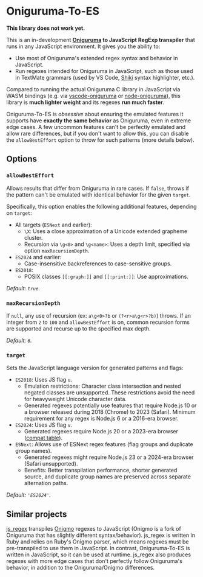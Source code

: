 # Oniguruma-To-ES

**This library does not work yet.**

This is an in-development **[Oniguruma](https://github.com/kkos/oniguruma) to JavaScript RegExp transpiler** that runs in any JavaScript environment. It gives you the ability to:

- Use most of Oniguruma's extended regex syntax and behavior in JavaScript.
- Run regexes intended for Oniguruma in JavaScript, such as those used in TextMate grammars (used by VS Code, [Shiki](https://shiki.matsu.io/) syntax highlighter, etc.).

Compared to running the actual Oniguruma C library in JavaScript via WASM bindings (e.g. via [vscode-oniguruma](https://github.com/microsoft/vscode-oniguruma) or [node-oniguruma](https://github.com/atom/node-oniguruma)), this library is **much lighter weight** and its regexes **run much faster**.

Oniguruma-To-ES is *obsessive* about ensuring the emulated features it supports have **exactly the same behavior** as Oniguruma, even in extreme edge cases. A few uncommon features can't be perfectly emulated and allow rare differences, but if you don't want to allow this, you can disable the `allowBestEffort` option to throw for such patterns (more details below).

## Options

### `allowBestEffort`

Allows results that differ from Oniguruma in rare cases. If `false`, throws if the pattern can't be emulated with identical behavior for the given `target`.

Specifically, this option enables the following additional features, depending on `target`:

- All targets (`ESNext` and earlier):
  - `\X`: Uses a close approximation of a Unicode extended grapheme cluster.
  - Recursion via `\g<0>` and `\g<name>`: Uses a depth limit, specified via option `maxRecursionDepth`.
- `ES2024` and earlier:
  - Case-insensitive backreferences to case-sensitive groups.
- `ES2018`:
  - POSIX classes `[[:graph:]]` and `[[:print:]]`: Use approximations.

*Default: `true`.*

### `maxRecursionDepth`

If `null`, any use of recursion (ex: `a\g<0>?b` or `(?<r>a\g<r>?b)`) throws. If an integer from `2` to `100` and `allowBestEffort` is on, common recursion forms are supported and recurse up to the specified max depth.

*Default: `6`.*

### `target`

Sets the JavaScript language version for generated patterns and flags:

- `ES2018`: Uses JS flag `u`.
  - Emulation restrictions: Character class intersection and nested negated classes are unsupported. These restrictions avoid the need for heavyweight Unicode character data.
  - Generated regexes potentially use features that require Node.js 10 or a browser released during 2018 (Chrome) to 2023 (Safari). Minimum requirement for any regex is Node.js 6 or a 2016-era browser.
- `ES2024`: Uses JS flag `v`.
  - Generated regexes require Node.js 20 or a 2023-era browser ([compat table](https://caniuse.com/mdn-javascript_builtins_regexp_unicodesets)).
- `ESNext`: Allows use of ESNext regex features (flag groups and duplicate group names).
  - Generated regexes might require Node.js 23 or a 2024-era browser (Safari unsupported).
  - Benefits: Better transpilation performance, shorter generated source, and duplicate group names are preserved across separate alternation paths.

*Default: `'ES2024'`.*

## Similar projects

[js_regex](https://github.com/jaynetics/js_regex) transpiles [Onigmo](https://github.com/k-takata/Onigmo) regexes to JavaScript (Onigmo is a fork of Oniguruma that has slightly different syntax/behavior). js_regex is written in Ruby and relies on Ruby's Onigmo parser, which means regexes must be pre-transpiled to use them in JavaScript. In contrast, Oniguruma-To-ES is written in JavaScript, so it can be used at runtime. js_regex also produces regexes with more edge cases that don't perfectly follow Oniguruma's behavior, in addition to the Oniguruma/Onigmo differences.
